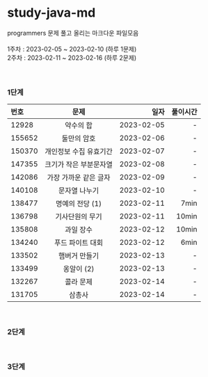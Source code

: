 # study-java-md

programmers 문제 풀고 올리는 마크다운 파일모음<br>
<br>
1주차 : 2023-02-05 ~ 2023-02-10 (하루 1문제)<br>
2주차 : 2023-02-11 ~ 2023-02-16 (하루 2문제)
<br>
<br>
<br>

### 1단계
| 번호 | 문제 | 일자 | 풀이시간 |
|:----------|:----------:|----------:|----------:|
| 12928 | 약수의 합 | 2023-02-05 | - |
| 155652 | 둘만의 암호 | 2023-02-06 | - |
| 150370 | 개인정보 수집 유효기간 | 2023-02-07 | - |
| 147355 | 크기가 작은 부분문자열 | 2023-02-08 | - |
| 142086 | 가장 가까운 같은 글자 | 2023-02-09 | - |
| 140108 | 문자열 나누기 | 2023-02-10 | - |
| 138477 | 명예의 전당 (1) | 2023-02-11 | 7min |
| 136798 | 기사단원의 무기 | 2023-02-11 | 10min |
| 135808 | 과일 장수 | 2023-02-12 | 10min |
| 134240 | 푸드 파이트 대회 | 2023-02-12 | 6min |
| 133502 | 햄버거 만들기 | 2023-02-13 | - |
| 133499 | 옹알이 (2) | 2023-02-13 | - |
| 132267 | 콜라 문제 | 2023-02-14 | - |
| 131705 | 삼총사 | 2023-02-14 | - |
<br>

### 2단계
<br>

### 3단계
<br>


